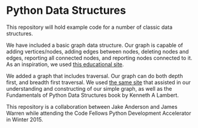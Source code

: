 # Python Data Structures

This repository will hold example code for a number of classic data structures.

We have included a basic graph data structure. Our graph is capable of adding vertices/nodes, adding edges between nodes, deleting nodes and edges, reporting all connected nodes, and reporting nodes connected to it. As an inspiration, we used [this educational site](http://www.python-course.eu/graphs_python.php).

We added a graph that includes traversal. Our graph can do both depth first, and breadth first traversal. We used [the same site](http://www.python-course.eu/graphs_python.php) that assisted in our understanding and constructing of our simple graph, as well as the Fundamentals of Python Data Structures book by Kenneth A Lambert.


This repository is a collaboration between Jake Anderson and James Warren while attending the Code Fellows Python Development Accelerator in Winter 2015.